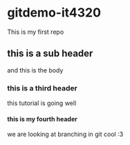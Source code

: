 # gitdemo-it4320
This is my first repo

## this is a sub header
and this is the body

### this is a third header
this tutorial is going well

#### this is my fourth header
we are looking at branching in git cool :3
